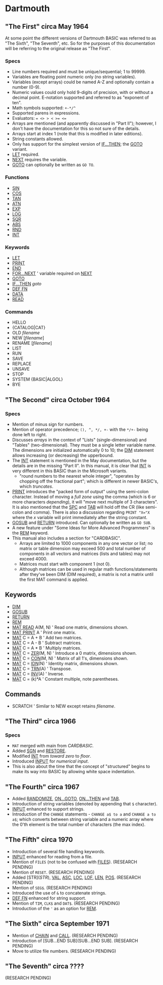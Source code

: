 # Dartmouth

## "The First" circa May 1964

At some point the different versions of Dartmouth BASIC was referred to as "The Sixth", "The Seventh", etc.  So for the purposes of this documentation
will be referring to the original release as "The First".

### Specs

- Line numbers required and must be unique/sequential; 1 to 99999.
- Variables are floating point numeric only (no string variables).
- Variables (except arrays) could be named A-Z and optionally contain a number (0-9).
- Numeric values could only hold 9-digits of precision, with or without a decimal point. E-notation supported and referred to as "exponent of ten".
- Math symbols supported: `+-*/^`
- Supported parens in expressions.
- Evaluators: `= <> > < >= <=`
- Arrays are mentioned (and apparently discussed in "Part II"); however, I don't have the documentation for this so not sure of the details.
- Arrays start at index 1 (note that this is modified in later editions).
- String constants allowed.
- Only has support for the simplest version of [IF...THEN](IF...THEN); the [GOTO](GOTO) variant.
- [LET](LET) required.
- [NEXT](NEXT) requires the variable.
- [GOTO](GOTO) can optionally be written as `GO TO`.

### Functions

- [SIN](SIN)
- [COS](COS)
- [TAN](TAN)
- [ATN](ATN)
- [EXP](EXP)
- [LOG](LOG)
- [SQR](SQR)
- [ABS](ABS)
- [RND](RND)
- [INT](INT)

### Keywords

- [LET](LET)
- [PRINT](PRINT)
- [END](END)
- [FOR...NEXT](FOR...NEXT) ' variable required on [NEXT](NEXT)
- [GOTO](GOTO)
- [IF...THEN](IF...THEN) *goto*
- [DEF FN](DEF-FN)
- [DATA](DATA)
- [READ](READ)

### Commands

- HELLO
- {CATALOG|CAT}
- OLD *filename*
- NEW [*filename*]
- RENAME [*filename*]
- LIST
- RUN
- SAVE
- REPLACE
- UNSAVE
- STOP
- SYSTEM {BASIC|ALGOL}
- BYE

## "The Second" circa October 1964

### Specs

* Mention of minus sign for numbers.
* Mention of operator precedence; `(), ^, */, +-` with the `*/+-` being done left to right.
* Discusses *arrays* in the context of "Lists" (single-dimensional) and "Tables" (two-dimensional). They must be a single letter variable name. The dimensions are initialized automatically 0 to 10; the [DIM](DIM) statement allows increasing (or decreasing) the upperbound.
* The [INT](INT) statement is mentioned in the May documentation, but the details are in the missing "Part II".  In this manual, it is clear that [INT](INT) is very different in this BASIC than in the Microsoft variants.
  - "round numbers to the nearest whole integer", "operates by chopping off the fractional part"; which is different in newer BASIC's, which *truncates*.
* [PRINT](PRINT) introduces the "packed form of output" using the semi-colon character.  Instead of moving a *full zone* using the comma (which is 6 or more characters *depending*), it will "move next multiple of 3 characters". It is also mentioned that the [SPC](SPC) and [TAB](TAB) will hold off the CR (like semi-colon and comma).  There is also a discussion regarding `PRINT "X="X` where the *x* variable will print immediately after the string constant.
* [GOSUB](GOSUB) and [RETURN](RETURN) introduced. Can optionally be written as `GO SUB`.
* A new feature under "Some Ideas for More Advanced Programmers" is the [REM](REM) keyword.
* This manual also includes a section for "CARDBASIC".
   - Arrays are limited to 1000 components in any one vector or list; no matrix or table dimension may exceed 500 and total number of components in all vectors and matrices (lists and tables) may not exceed 4000.
   - Matrices must start with component 1 (not 0).
   - Although matrices can be used in regular math functions/statements after they've been DIM (DIM required), a matrix is not a matrix until the first MAT command is applied.  

## Keywords

- [DIM](DIM)
- [GOSUB](GOSUB)
- [RETURN](RETURN)
- [REM](REM)
- [MAT READ](MAT-READ) A(M, N) ' Read one matrix, dimensions shown.
- [MAT PRINT](MAT-PRINT) A ' Print one matrix.
- [MAT](MAT) C = A + B ' Add two matrices.
- [MAT](MAT) C = A - B ' Subtract matrices.
- [MAT](MAT) C = A * B ' Multiply matrices.
- [MAT](MAT) C = [ZER](ZER)(M, N) ' Introduce a 0 matrix, dimensions shown.
- [MAT](MAT) C = [CON](CON)(M, N) ' Matrix of all 1's, dimensions shown.
- [MAT](MAT) C = [IDN](IDN)(N) ' Identity matrix, dimensions shown.
- [MAT](MAT) C = [TRN](TRN)(A) ' Transpose.
- [MAT](MAT) C = [INV](INV)(A) ' Inverse.
- [MAT](MAT) C = (k)*A ' Constant multiple, note parentheses.

## Commands

- SCRATCH ' Similar to NEW except retains *filename*.

## "The Third" circa 1966

### Specs

- `MAT` merged with main from *CARDBASIC*.
- Added [SGN](SGN) and [RESTORE](RESTORE).
- Modified [INT](INT) from *toward zero* to *floor*.
- Introduced [INPUT](INPUT) for *numerical input*.
- This is also about the time that the concept of "structured" begins to make its way into BASIC by allowing white space indentation.

## "The Fourth" circa 1967

- Added [RANDOMIZE](RANDOMIZE), [ON...GOTO](ON...GOTO), [ON...THEN](ON...THEN) and [TAB](TAB).
- Introduction of string variables (denoted by appending that `$` character).
- [INPUT](INPUT) enhanced to support strings.
- Introduction of the `CHANGE` statements - `CHANGE a$ to a` and `CHANGE a to a$`; which converts between string variable and a numeric array where the 0'th element is the total number of characters (the max index).

## "The Fifth" circa 1970

- Introduction of several file handling keywords.
- [INPUT](INPUT) enhanced for reading from a file.
- Mention of `FILES` (not to be confused with [FILES](FILES)). (RESEARCH PENDING)
- Mention of `RESET`. (RESEARCH PENDING)
- Added [STR$](STR$), [VAL](VAL), [ASC](ASC), [LOC](LOC), [LOF](LOF), [LEN](LEN), [POS](POS). (RESEARCH PENDING)
- Mention of `SEG$`. (RESEARCH PENDING)
- Introduced the use of `&` to concatenate strings.
- [DEF FN](DEF-FN) enhanced for string support.
- Mention of `TIM`, `CLK$` and `DAT$`. (RESEARCH PENDING)
- Introduction of the `'` as an option for [REM](REM).

## "The Sixth" circa September 1971

- Mention of [CHAIN](CHAIN) and [CALL](CALL). (RESEARCH PENDING)
- Introduction of [SUB...END SUB](SUB...END SUB]. (RESEARCH PENDING)
- Move to utilize file numbers. (RESEARCH PENDING)

## "The Seventh" circa ????

(RESEARCH PENDING)

